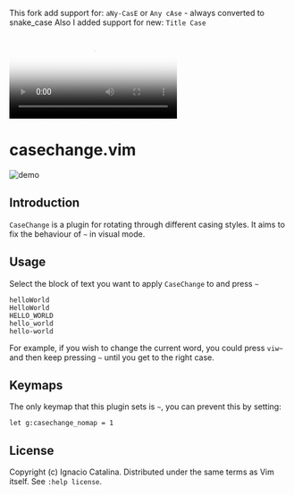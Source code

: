 This fork add support for: `aNy-CasE` or `Any cAse` - always converted to snake_case
Also I added support for new: `Title Case`  

<video controls="true" allowfullscreen="true" poster="path/to/poster_image.png">
    <source src="https://user-images.githubusercontent.com/13521338/113520457-8213d100-9593-11eb-974b-b8172eddd950.mp4" type="video/mp4">
</video>

# casechange.vim

![demo](https://user-images.githubusercontent.com/4542735/39995493-b4d45c28-57bf-11e8-9246-22b30e142bc0.gif)

## Introduction

`CaseChange` is a plugin for rotating through different casing styles. It aims to
fix the behaviour of `~` in visual mode.

## Usage

Select the block of text you want to apply `CaseChange` to and press `~`

```vim
helloWorld
HelloWorld
HELLO_WORLD
hello_world
hello-world
```

For example, if you wish to change the current word, you could press `viw~` and then keep
pressing `~` until you get to the right case.

## Keymaps

The only keymap that this plugin sets is `~`, you can prevent this by setting:

```vim
let g:casechange_nomap = 1
```

## License

Copyright (c) Ignacio Catalina. Distributed under the same terms as Vim itself. See `:help license`.
